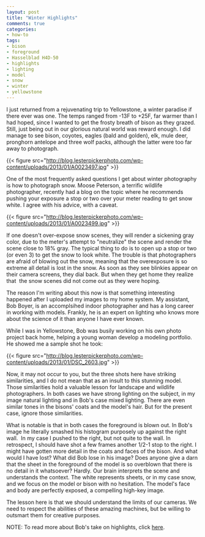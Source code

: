 ```yaml
---
layout: post
title: "Winter Highlights"
comments: true
categories:
- how-to
tags:
- bison
- foreground
- Hasselblad H4D-50
- highlights
- lighting
- model
- snow
- winter
- yellowstone
---
```

I just returned from a rejuvenating trip to Yellowstone, a winter paradise if there ever was one. The temps ranged from -13F to +25F, far warmer than I had hoped, since I wanted to get the frosty breath of bison as they grazed. Still, just being out in our glorious natural world was reward enough. I did manage to see bison, coyotes, eagles (bald and golden), elk, mule deer, pronghorn antelope and three wolf packs, although the latter were too far away to photograph.

{{< figure src="http://blog.lesterpickerphoto.com/wp-content/uploads/2013/01/A0023497.jpg" >}}

One of the most frequently asked questions I get about winter photography is how to photograph snow. Moose Peterson, a terrific wildlife photographer, recently had a blog on the topic where he recommends pushing your exposure a stop or two over your meter reading to get snow white. I agree with his advice, with a caveat.

{{< figure src="http://blog.lesterpickerphoto.com/wp-content/uploads/2013/01/A0023499.jpg" >}}

If one doesn't over-expose snow scenes, they will render a sickening gray color, due to the meter's attempt to "neutralize" the scene and render the scene close to 18% gray. The typical thing to do is to open up a stop or two (or even 3) to get the snow to look white. The trouble is that photographers are afraid of blowing out the snow, meaning that the overexposure is so extreme all detail is lost in the snow. As soon as they see blinkies appear on their camera screens, they dial back. But when they get home they realize that  the snow scenes did not come out as they were hoping.

The reason I'm writing about this now is that something interesting happened after I uploaded my images to my home system. My assistant, Bob Boyer, is an accomplsihed indoor photographer and has a long career in working with models. Frankly, he is an expert on lighting who knows more about the science of it than anyone I have ever known.

While I was in Yellowstone, Bob was busily working on his own photo project back home, helping a young woman develop a modeling portfolio. He showed me a sample shot he took:

{{< figure src="http://blog.lesterpickerphoto.com/wp-content/uploads/2013/01/DSC_2603.jpg" >}}

Now, it may not occur to you, but the three shots here have striking similarities, and I do not mean that as an insult to this stunning model. Those similarities hold a valuable lesson for landscape and wildlife photographers. In both cases we have strong lighting on the subject, in my image natural lighting and in Bob's case mixed lighting. There are even similar tones in the bisons' coats and the model's hair. But for the present case, ignore those similarities.

What is notable is that in both cases the foreground is blown out. In Bob's image he literally smashed his histogram purposely up against the right wall.  In my case I pushed to the right, but not quite to the wall. In retrospect, I should have shot a few frames another 1/2-1 stop to the right. I might have gotten more detail in the coats and faces of the bison. And what would I have lost? What did Bob lose in his image? Does anyone give a darn that the sheet in the foreground of the model is so overblown that there is no detail in it whatsoever? Hardly. Our brain interprets the scene and understands the context. The white represents sheets, or in my case snow, and we focus on the model or bison with no hesitation. The model's face and body are perfectly exposed, a compelling high-key image.

The lesson here is that we should understand the limits of our cameras. We need to respect the abilities of these amazing machines, but be willing to outsmart them for creative purposes.

NOTE: To read more about Bob's take on highlights, click <a href="http://photo.rwboyer.com/2013/01/21/highlight-rambling/">here</a>.

 

 
